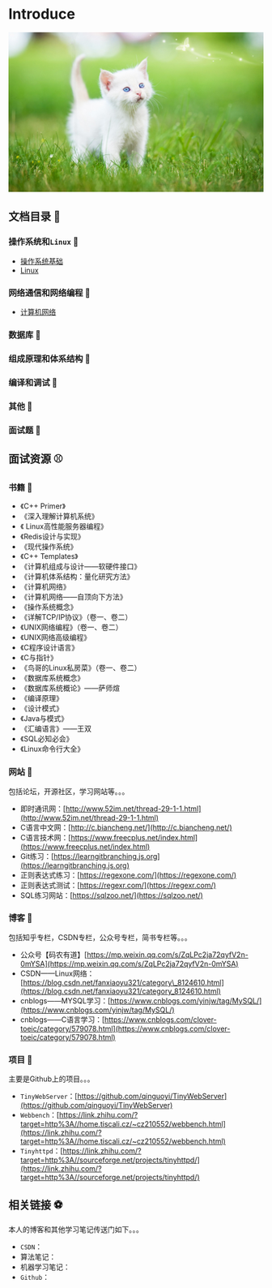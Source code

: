 # Introduce

![](.gitbook/assets/31.jpg)



## 文档目录 🏀 

### 操作系统和`Linux` 🍇 

* [操作系统基础](operating-system/operating-system-basics/)
* [Linux](operating-system/linux-basics/)

### 网络通信和网络编程 🍇 

* [计算机网络](network-communication-and-programming/computer-network/)

### 数据库 🍇 

### 组成原理和体系结构 🍇 

### 编译和调试 🍇 

### 其他 🍇 

### 面试题 🍇 

## 面试资源 ⚾ 

### 书籍 🍈 

* 《C++ Primer》
* 《深入理解计算机系统》
* 《 Linux高性能服务器编程》
* 《Redis设计与实现》
* 《现代操作系统》
* 《C++ Templates》
* 《计算机组成与设计——软硬件接口》
* 《计算机体系结构：量化研究方法》
* 《计算机网络》
* 《计算机网络——自顶向下方法》
* 《操作系统概念》
* 《详解TCP/IP协议》（卷一、卷二）
* 《UNIX网络编程》（卷一、卷二）
* 《UNIX网络高级编程》
* 《C程序设计语言》
* 《C与指针》
* 《鸟哥的Linux私房菜》（卷一、卷二）
* 《数据库系统概念》
* 《数据库系统概论》——萨师煊
* 《编译原理》
* 《设计模式》
* 《Java与模式》
* 《汇编语言》——王双
* 《SQL必知必会》
* 《Linux命令行大全》

### 网站 🍊 

包括论坛，开源社区，学习网站等。。。

* 即时通讯网：[http://www.52im.net/thread-29-1-1.html](http://www.52im.net/thread-29-1-1.html)
* C语言中文网：[http://c.biancheng.net/](http://c.biancheng.net/)
* C语言技术网：[https://www.freecplus.net/index.html](https://www.freecplus.net/index.html)
* Git练习：[https://learngitbranching.js.org](https://learngitbranching.js.org)
* 正则表达式练习：[https://regexone.com/](https://regexone.com/)
* 正则表达式测试：[https://regexr.com/](https://regexr.com/)
* SQL练习网站：[https://sqlzoo.net/](https://sqlzoo.net/)

### 博客 🍍 

包括知乎专栏，CSDN专栏，公众号专栏，简书专栏等。。。

* 公众号【码农有道】[https://mp.weixin.qq.com/s/ZqLPc2ja72qyfV2n-0mYSA](https://mp.weixin.qq.com/s/ZqLPc2ja72qyfV2n-0mYSA)
* CSDN——Linux网络：[https://blog.csdn.net/fanxiaoyu321/category\_8124610.html](https://blog.csdn.net/fanxiaoyu321/category_8124610.html)
* cnblogs——MYSQL学习：[https://www.cnblogs.com/yinjw/tag/MySQL/](https://www.cnblogs.com/yinjw/tag/MySQL/)
* cnblogs——C语言学习：[https://www.cnblogs.com/clover-toeic/category/579078.html](https://www.cnblogs.com/clover-toeic/category/579078.html)

### 项目 🍇 

主要是Github上的项目。。。

* `TinyWebServer`：[https://github.com/qinguoyi/TinyWebServer](https://github.com/qinguoyi/TinyWebServer)
* `Webbench`：[https://link.zhihu.com/?target=http%3A//home.tiscali.cz/~cz210552/webbench.html](https://link.zhihu.com/?target=http%3A//home.tiscali.cz/~cz210552/webbench.html)
* `Tinyhttpd`：[https://link.zhihu.com/?target=http%3A//sourceforge.net/projects/tinyhttpd/](https://link.zhihu.com/?target=http%3A//sourceforge.net/projects/tinyhttpd/)

## 相关链接 ⚽ 

本人的博客和其他学习笔记传送门如下。。。

* `CSDN`：
* 算法笔记：
* 机器学习笔记：
* `Github`：

